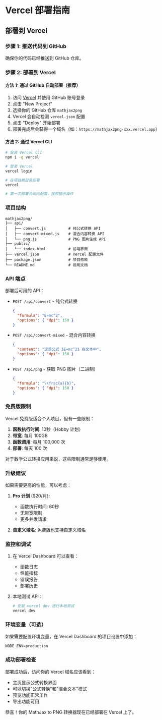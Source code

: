 # Vercel 部署指南

## 部署到 Vercel

### 步骤 1: 推送代码到 GitHub

确保你的代码已经推送到 GitHub 仓库。

### 步骤 2: 部署到 Vercel

#### 方法 1: 通过 GitHub 自动部署（推荐）

1. 访问 [Vercel](https://vercel.com) 并使用 GitHub 账号登录
2. 点击 "New Project" 
3. 选择你的 GitHub 仓库 `mathjax2png`
4. Vercel 会自动检测 `vercel.json` 配置
5. 点击 "Deploy" 开始部署
6. 部署完成后会获得一个域名（如：`https://mathjax2png-xxx.vercel.app`）

#### 方法 2: 通过 Vercel CLI

```bash
# 安装 Vercel CLI
npm i -g vercel

# 登录 Vercel
vercel login

# 在项目根目录部署
vercel

# 第一次部署会询问配置，按照提示操作
```

### 项目结构

```
mathjax2png/
├── api/
│   ├── convert.js          # 纯公式转换 API
│   ├── convert-mixed.js    # 混合内容转换 API
│   └── png.js              # PNG 图片生成 API
├── public/
│   └── index.html          # 前端界面
├── vercel.json             # Vercel 配置文件
├── package.json            # 项目依赖
└── README.md               # 说明文档
```

### API 端点

部署后可用的 API：

- `POST /api/convert` - 纯公式转换
  ```json
  {
    "formula": "E=mc^2",
    "options": { "dpi": 150 }
  }
  ```

- `POST /api/convert-mixed` - 混合内容转换
  ```json
  {
    "content": "这是公式 $E=mc^2$ 在文本中",
    "options": { "dpi": 150 }
  }
  ```

- `POST /api/png` - 获取 PNG 图片（二进制）
  ```json
  {
    "formula": "\\frac{a}{b}",
    "options": { "dpi": 150 }
  }
  ```

### 免费版限制

Vercel 免费版适合个人项目，但有一些限制：

1. **函数执行时间**: 10秒（Hobby 计划）
2. **带宽**: 每月 100GB
3. **函数调用**: 每月 100,000 次
4. **部署**: 每天 100 次

对于数学公式转换应用来说，这些限制通常足够使用。

### 升级建议

如果需要更高的性能，可以考虑：

1. **Pro 计划** ($20/月):
   - 函数执行时间: 60秒
   - 无带宽限制
   - 更多并发请求

2. **自定义域名**: 免费版也支持自定义域名

### 监控和调试

1. 在 Vercel Dashboard 可以查看：
   - 函数日志
   - 性能指标
   - 错误报告
   - 部署历史

2. 本地测试 API：
   ```bash
   # 安装 vercel dev 进行本地测试
   vercel dev
   ```

### 环境变量（可选）

如果需要配置环境变量，在 Vercel Dashboard 的项目设置中添加：

```
NODE_ENV=production
```

### 成功部署检查

部署成功后，访问你的 Vercel 域名应该看到：
- 主页显示公式转换界面
- 可以切换"公式转换"和"混合文本"模式
- 预览功能正常工作
- 导出功能可用

恭喜！你的 MathJax to PNG 转换器现在已经部署在 Vercel 上了。